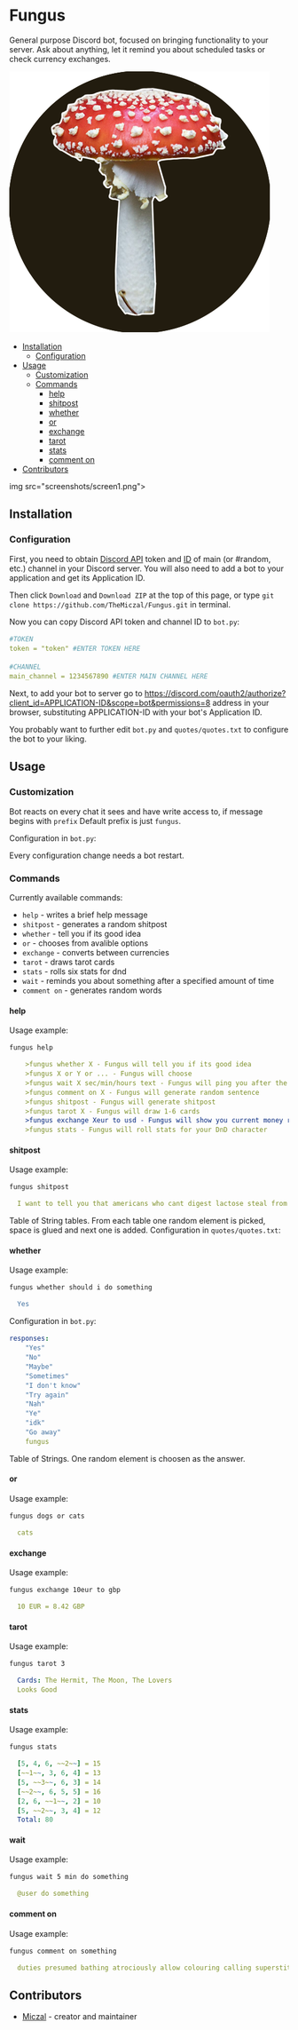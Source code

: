 
<h1>Fungus</h1>

<p>
General purpose Discord bot, focused on bringing functionality to your server. Ask about anything, let it remind you about scheduled tasks or check currency exchanges.
</p>
<p></p>

<img src="screenshots/avatar.png">

<!-- TOC -->

- [Installation](#installation)
  - [Configuration](#configuration)
- [Usage](#usage)
  - [Customization](#customization)
  - [Commands](#commands)
    - [help](#help)
    - [shitpost](#shitpost)
    - [whether](#whether)
    - [or](#or)
    - [exchange](#exchange)
    - [tarot](#tarot)
    - [stats](#stats)
    - [comment on](#comment_on)
- [Contributors](#contributors)

<!-- /TOC -->

img src="screenshots/screen1.png">

## Installation

### Configuration

First, you need to obtain [Discord API](https://discord.com/developers/applications) token and [ID](https://support.discord.com/hc/en-us/articles/206346498-Where-can-I-find-my-User-Server-Message-ID-) of main (or #random, etc.) channel in your Discord server. You will also need to add a bot to your application and get its Application ID.

Then click `Download` and `Download ZIP` at the top of this page, or type `git clone https://github.com/TheMiczal/Fungus.git` in terminal.

Now you can copy Discord API token and channel ID to `bot.py`:

```yaml
#TOKEN
token = "token" #ENTER TOKEN HERE

#CHANNEL
main_channel = 1234567890 #ENTER MAIN CHANNEL HERE
```

Next, to add your bot to server go to <a href="https://discord.com/oauth2/authorize?client_id=APPLICATION-ID&scope=bot&permissions=8">https://discord.com/oauth2/authorize?client_id=APPLICATION-ID&scope=bot&permissions=8</a> address in your browser, substituting APPLICATION-ID with your bot's Application ID.

You probably want to further edit `bot.py` and `quotes/quotes.txt` to configure the bot to your liking.

## Usage

### Customization

Bot reacts on every chat it sees and have write access to, if message begins with `prefix` Default prefix is just `fungus`.

Configuration in `bot.py`:

Every configuration change needs a bot restart.

### Commands

Currently available commands:

- `help` - writes a brief help message
- `shitpost` - generates a random shitpost
- `whether` - tell you if its good idea
- `or` - chooses from avalible options
- `exchange` - converts between currencies
- `tarot` - draws tarot cards
- `stats` - rolls six stats for dnd
- `wait` - reminds you about something after a specified amount of time
- `comment on` - generates random words

#### help

Usage example:

```
fungus help
```

```yml
    >fungus whether X - Fungus will tell you if its good idea
    >fungus X or Y or ... - Fungus will choose
    >fungus wait X sec/min/hours text - Fungus will ping you after the time entered
    >fungus comment on X - Fungus will generate random sentence
    >fungus shitpost - Fungus will generate shitpost
    >fungus tarot X - Fungus will draw 1-6 cards
    >fungus exchange Xeur to usd - Fungus will show you current money rate. Note: Fungus uses polish api, so it converts to PLN by default.
    >fungus stats - Fungus will roll stats for your DnD character
```

#### shitpost

Usage example:

```
fungus shitpost
```

```yml
  I want to tell you that americans who cant digest lactose steal from us in order to destabilize our society and this is why our country is dying
```

Table of String tables. From each table one random element is picked, space is glued and next one is added.
Configuration in `quotes/quotes.txt`:

#### whether

Usage example:

```
fungus whether should i do something
```

```yml
  Yes
```

Configuration in `bot.py`:

```yml
responses:
    "Yes"
    "No"
    "Maybe"
    "Sometimes"
    "I don't know"
    "Try again"
    "Nah"
    "Ye"
    "idk"
    "Go away"
    fungus
```

Table of Strings. One random element is choosen as the answer.

#### or

Usage example:

```
fungus dogs or cats
```

```yml
  cats
```

#### exchange

Usage example:

```
fungus exchange 10eur to gbp 
```

```yml
  10 EUR = 8.42 GBP
```

#### tarot

Usage example:

```
fungus tarot 3
```

```yml
  Cards: The Hermit, The Moon, The Lovers
  Looks Good
```

#### stats

Usage example:

```
fungus stats
```

```yml
  [5, 4, 6, ~~2~~] = 15
  [~~1~~, 3, 6, 4] = 13
  [5, ~~3~~, 6, 3] = 14
  [~~2~~, 6, 5, 5] = 16
  [2, 6, ~~1~~, 2] = 10
  [5, ~~2~~, 3, 4] = 12
  Total: 80
```

#### wait

Usage example:

```
fungus wait 5 min do something
```

```yml
  @user do something
```


#### comment on

Usage example:

```
fungus comment on something
```

```yml
  duties presumed bathing atrociously allow colouring calling superstitious
```

## Contributors

- [Miczal](https://github.com/TheMiczal) - creator and maintainer
